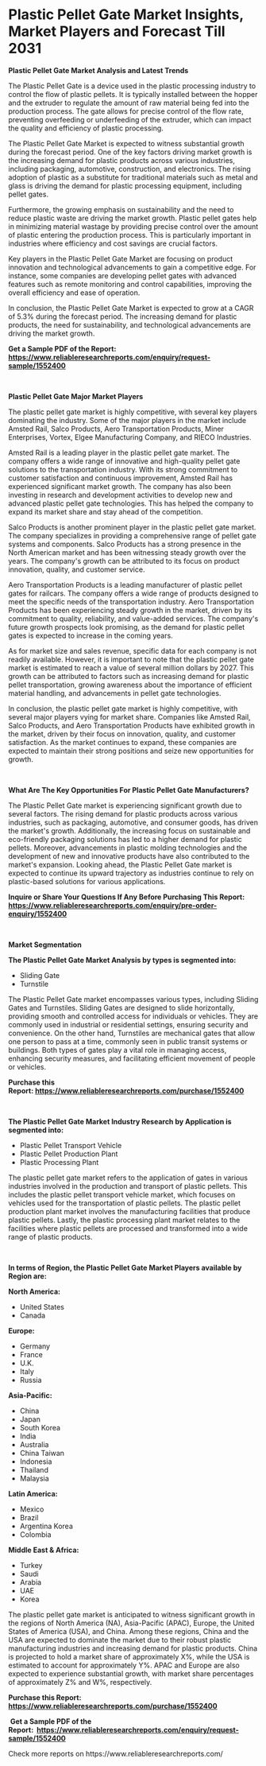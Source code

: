 <p><h1>Plastic Pellet Gate Market Insights, Market Players and Forecast Till 2031</h1></p><p><strong>Plastic Pellet Gate Market Analysis and Latest Trends</strong></p>
<p><p>The Plastic Pellet Gate is a device used in the plastic processing industry to control the flow of plastic pellets. It is typically installed between the hopper and the extruder to regulate the amount of raw material being fed into the production process. The gate allows for precise control of the flow rate, preventing overfeeding or underfeeding of the extruder, which can impact the quality and efficiency of plastic processing.</p><p>The Plastic Pellet Gate Market is expected to witness substantial growth during the forecast period. One of the key factors driving market growth is the increasing demand for plastic products across various industries, including packaging, automotive, construction, and electronics. The rising adoption of plastic as a substitute for traditional materials such as metal and glass is driving the demand for plastic processing equipment, including pellet gates.</p><p>Furthermore, the growing emphasis on sustainability and the need to reduce plastic waste are driving the market growth. Plastic pellet gates help in minimizing material wastage by providing precise control over the amount of plastic entering the production process. This is particularly important in industries where efficiency and cost savings are crucial factors.</p><p>Key players in the Plastic Pellet Gate Market are focusing on product innovation and technological advancements to gain a competitive edge. For instance, some companies are developing pellet gates with advanced features such as remote monitoring and control capabilities, improving the overall efficiency and ease of operation.</p><p>In conclusion, the Plastic Pellet Gate Market is expected to grow at a CAGR of 5.3% during the forecast period. The increasing demand for plastic products, the need for sustainability, and technological advancements are driving the market growth.</p></p>
<p><strong>Get a Sample PDF of the Report:&nbsp; <a href="https://www.reliableresearchreports.com/enquiry/request-sample/1552400">https://www.reliableresearchreports.com/enquiry/request-sample/1552400</a></strong></p>
<p>&nbsp;</p>
<p><strong>Plastic Pellet Gate Major Market Players</strong></p>
<p><p>The plastic pellet gate market is highly competitive, with several key players dominating the industry. Some of the major players in the market include Amsted Rail, Salco Products, Aero Transportation Products, Miner Enterprises, Vortex, Elgee Manufacturing Company, and RIECO Industries.</p><p>Amsted Rail is a leading player in the plastic pellet gate market. The company offers a wide range of innovative and high-quality pellet gate solutions to the transportation industry. With its strong commitment to customer satisfaction and continuous improvement, Amsted Rail has experienced significant market growth. The company has also been investing in research and development activities to develop new and advanced plastic pellet gate technologies. This has helped the company to expand its market share and stay ahead of the competition.</p><p>Salco Products is another prominent player in the plastic pellet gate market. The company specializes in providing a comprehensive range of pellet gate systems and components. Salco Products has a strong presence in the North American market and has been witnessing steady growth over the years. The company's growth can be attributed to its focus on product innovation, quality, and customer service.</p><p>Aero Transportation Products is a leading manufacturer of plastic pellet gates for railcars. The company offers a wide range of products designed to meet the specific needs of the transportation industry. Aero Transportation Products has been experiencing steady growth in the market, driven by its commitment to quality, reliability, and value-added services. The company's future growth prospects look promising, as the demand for plastic pellet gates is expected to increase in the coming years.</p><p>As for market size and sales revenue, specific data for each company is not readily available. However, it is important to note that the plastic pellet gate market is estimated to reach a value of several million dollars by 2027. This growth can be attributed to factors such as increasing demand for plastic pellet transportation, growing awareness about the importance of efficient material handling, and advancements in pellet gate technologies.</p><p>In conclusion, the plastic pellet gate market is highly competitive, with several major players vying for market share. Companies like Amsted Rail, Salco Products, and Aero Transportation Products have exhibited growth in the market, driven by their focus on innovation, quality, and customer satisfaction. As the market continues to expand, these companies are expected to maintain their strong positions and seize new opportunities for growth.</p></p>
<p>&nbsp;</p>
<p><strong>What Are The Key Opportunities For Plastic Pellet Gate Manufacturers?</strong></p>
<p><p>The Plastic Pellet Gate market is experiencing significant growth due to several factors. The rising demand for plastic products across various industries, such as packaging, automotive, and consumer goods, has driven the market's growth. Additionally, the increasing focus on sustainable and eco-friendly packaging solutions has led to a higher demand for plastic pellets. Moreover, advancements in plastic molding technologies and the development of new and innovative products have also contributed to the market's expansion. Looking ahead, the Plastic Pellet Gate market is expected to continue its upward trajectory as industries continue to rely on plastic-based solutions for various applications.</p></p>
<p><strong>Inquire or Share Your Questions If Any Before Purchasing This Report: <a href="https://www.reliableresearchreports.com/enquiry/pre-order-enquiry/1552400">https://www.reliableresearchreports.com/enquiry/pre-order-enquiry/1552400</a></strong></p>
<p>&nbsp;</p>
<p><strong>Market Segmentation</strong></p>
<p><strong>The Plastic Pellet Gate Market Analysis by types is segmented into:</strong></p>
<p><ul><li>Sliding Gate</li><li>Turnstile</li></ul></p>
<p><p>The Plastic Pellet Gate market encompasses various types, including Sliding Gates and Turnstiles. Sliding Gates are designed to slide horizontally, providing smooth and controlled access for individuals or vehicles. They are commonly used in industrial or residential settings, ensuring security and convenience. On the other hand, Turnstiles are mechanical gates that allow one person to pass at a time, commonly seen in public transit systems or buildings. Both types of gates play a vital role in managing access, enhancing security measures, and facilitating efficient movement of people or vehicles.</p></p>
<p><strong>Purchase this Report:&nbsp;<a href="https://www.reliableresearchreports.com/purchase/1552400">https://www.reliableresearchreports.com/purchase/1552400</a></strong></p>
<p>&nbsp;</p>
<p><strong>The Plastic Pellet Gate Market Industry Research by Application is segmented into:</strong></p>
<p><ul><li>Plastic Pellet Transport Vehicle</li><li>Plastic Pellet Production Plant</li><li>Plastic Processing Plant</li></ul></p>
<p><p>The plastic pellet gate market refers to the application of gates in various industries involved in the production and transport of plastic pellets. This includes the plastic pellet transport vehicle market, which focuses on vehicles used for the transportation of plastic pellets. The plastic pellet production plant market involves the manufacturing facilities that produce plastic pellets. Lastly, the plastic processing plant market relates to the facilities where plastic pellets are processed and transformed into a wide range of plastic products.</p></p>
<p>&nbsp;</p>
<p><strong>In terms of Region, the Plastic Pellet Gate Market Players available by Region are:</strong></p>
<p>
    <p> <strong> North America: </strong>
        <ul>
            <li>United States</li>
            <li>Canada</li>
        </ul>
        </p> 
    <p> <strong> Europe: </strong>
        <ul>
            <li>Germany</li>
            <li>France</li>
            <li>U.K.</li>
            <li>Italy</li>
            <li>Russia</li>
        </ul>
        </p> 
    <p> <strong> Asia-Pacific: </strong>
        <ul>
            <li>China</li>
            <li>Japan</li>
            <li>South Korea</li>
            <li>India</li>
            <li>Australia</li>
            <li>China Taiwan</li>
            <li>Indonesia</li>
            <li>Thailand</li>
            <li>Malaysia</li>
        </ul>
        </p> 
    <p> <strong> Latin America: </strong>
        <ul>
            <li>Mexico</li>
            <li>Brazil</li>
            <li>Argentina Korea</li>
            <li>Colombia</li>
        </ul>
        </p> 
    <p> <strong> Middle East & Africa: </strong>
        <ul>
            <li>Turkey</li>
            <li>Saudi</li>
            <li>Arabia</li>
            <li>UAE</li>
            <li>Korea</li>
        </ul>
    </p>
    </p>
<p><p>The plastic pellet gate market is anticipated to witness significant growth in the regions of North America (NA), Asia-Pacific (APAC), Europe, the United States of America (USA), and China. Among these regions, China and the USA are expected to dominate the market due to their robust plastic manufacturing industries and increasing demand for plastic products. China is projected to hold a market share of approximately X%, while the USA is estimated to account for approximately Y%. APAC and Europe are also expected to experience substantial growth, with market share percentages of approximately Z% and W%, respectively.</p></p>
<p><strong>Purchase this Report: <a href="https://www.reliableresearchreports.com/purchase/1552400">https://www.reliableresearchreports.com/purchase/1552400</a></strong></p>
<p>&nbsp;<strong>Get a Sample PDF of the Report:&nbsp;&nbsp;<a href="https://www.reliableresearchreports.com/enquiry/request-sample/1552400">https://www.reliableresearchreports.com/enquiry/request-sample/1552400</a></strong></p>
<p><strong></strong></p>
<p>Check more reports on https://www.reliableresearchreports.com/</p>